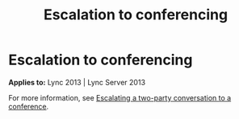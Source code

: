 ﻿---
title: Escalation to conferencing
TOCTitle: Escalation to conferencing
ms:assetid: 41635602-5a14-43fb-ab5b-da3af9420556
ms:mtpsurl: https://msdn.microsoft.com/library/Dn465929(v=office.15)
ms:contentKeyID: 57102423
ms.date: 07/25/2014
mtps_version: v=office.15
---

# Escalation to conferencing


**Applies to:** Lync 2013 | Lync Server 2013

For more information, see [Escalating a two-party conversation to a conference](escalating-a-two-party-conversation-to-a-conference.md).

